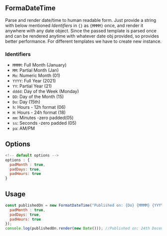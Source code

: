 ## FormaDateTime

Parse and render date/time to human readable form. Just provide a string with below mentioned *Identifiers* in `{}` as `{MMMM}` once, and render it anywhere with any date object. Since the passed template is parsed once and can be rendered anytime with whatever date obj provided, so provides better performance. For different templates we have to create new instance.

### Identifiers
- `MMMM`: Full Month (January)
- `MM`: Partial Month (Jan)
- `Mo`: Numeric Month (01)
- `YYYY`: Full Year (2021)
- `YY`: Partial Year (21)
- `dddd`: Day of the Week (Monday)
- `DD`: Day of the Month (15)
- `Do`: Day (15th)
- `h`: Hours - 12h format (06)
- `H`: Hours - 24h format (18)
- `mm`: Minutes -zero padded(05)
- `ss`: Seconds -zero padded (05)
- `pa`: AM/PM


## Options
```js
<!-- default options -->
options : {
  padMonth : true,
  padDays: true,
  padHours: true
}
```
## Usage
```js
const publishedOn = new FormatDateTime("Published on: {Do} {MMMM} {YYYY}", {
  padMonth : true,
  padDays: true,
  padHours: true
});
console.log(publishedOn.render(new Date())); //Published on: 24th December 2012
```
